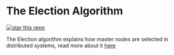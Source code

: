 # The Election Algorithm 
[![star this repo](http://githubbadges.com/star.svg?user=obbap1&repo=election-algorithm&style=flat)](https://github.com/obbap1/election-algorithm)

The Election algorithm explains how master nodes are selected in distributed systems, read more about it [here]()

